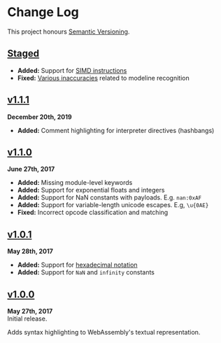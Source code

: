 Change Log
==========

This project honours [Semantic Versioning](http://semver.org).

[Staged]: https://github.com/Alhadis/language-webassembly/compare/v1.1.1...HEAD


[Staged]
------------------------------------------------------------------------
* __Added:__ Support for [SIMD instructions][2]
* __Fixed:__ [Various inaccuracies][1] related to modeline recognition

[1]: https://github.com/github/linguist/pull/5271
[2]: https://webassembly.github.io/simd/core/appendix/index-instructions.html


[v1.1.1]
------------------------------------------------------------------------
**December 20th, 2019**  
* __Added:__ Comment highlighting for interpreter directives (hashbangs)

[v1.1.1]: https://github.com/Alhadis/language-webassembly/releases/tag/v1.1.1


[v1.1.0]
------------------------------------------------------------------------
**June 27th, 2017**  
* __Added:__ Missing module-level keywords
* __Added:__ Support for exponential floats and integers
* __Added:__ Support for NaN constants with payloads. E.g. `nan:0xAF`
* __Added:__ Support for variable-length unicode escapes. E.g, `\u{0AE}`
* __Fixed:__ Incorrect opcode classification and matching

[v1.1.0]: https://github.com/Alhadis/language-webassembly/releases/tag/v1.1.0


[v1.0.1]
------------------------------------------------------------------------
**May 28th, 2017**  
* __Added:__ Support for [hexadecimal notation][hexdec]
* __Added:__ Support for `NaN` and `infinity` constants

[v1.0.1]: https://github.com/Alhadis/language-webassembly/releases/tag/v1.0.1
[hexdec]: http://webassembly.github.io/spec/text/values.html#integers


[v1.0.0]
------------------------------------------------------------------------
**May 27th, 2017**  
Initial release.

Adds syntax highlighting to WebAssembly's textual representation.

[v1.0.0]: https://github.com/Alhadis/language-webassembly/releases/tag/v1.0.0
